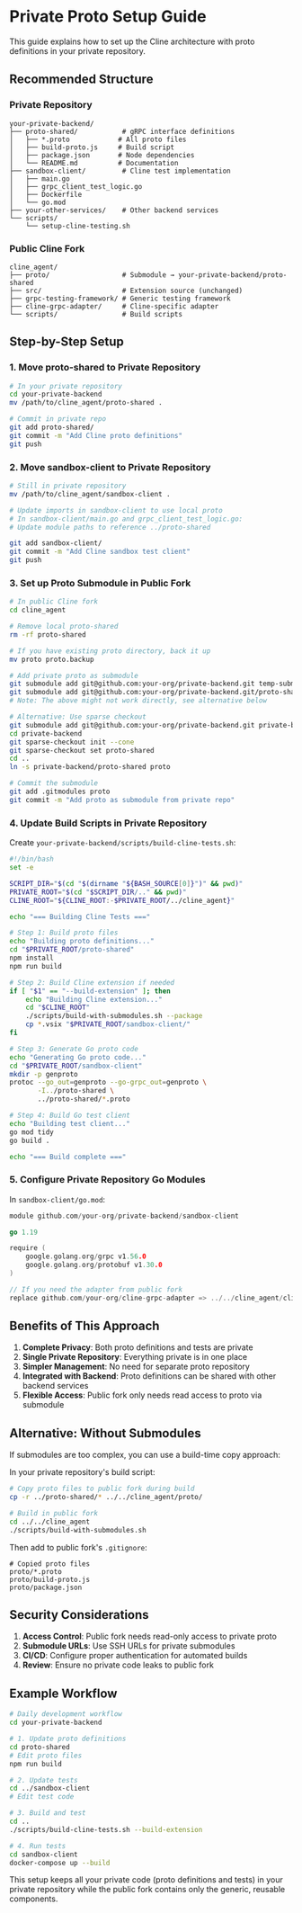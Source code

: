 # Private Proto Setup Guide

This guide explains how to set up the Cline architecture with proto definitions in your private repository.

## Recommended Structure

### Private Repository
```
your-private-backend/
├── proto-shared/           # gRPC interface definitions
│   ├── *.proto            # All proto files
│   ├── build-proto.js     # Build script
│   ├── package.json       # Node dependencies
│   └── README.md          # Documentation
├── sandbox-client/         # Cline test implementation
│   ├── main.go
│   ├── grpc_client_test_logic.go
│   ├── Dockerfile
│   └── go.mod
├── your-other-services/    # Other backend services
└── scripts/
    └── setup-cline-testing.sh

```

### Public Cline Fork
```
cline_agent/
├── proto/                  # Submodule → your-private-backend/proto-shared
├── src/                    # Extension source (unchanged)
├── grpc-testing-framework/ # Generic testing framework
├── cline-grpc-adapter/     # Cline-specific adapter
└── scripts/                # Build scripts
```

## Step-by-Step Setup

### 1. Move proto-shared to Private Repository

```bash
# In your private repository
cd your-private-backend
mv /path/to/cline_agent/proto-shared .

# Commit in private repo
git add proto-shared/
git commit -m "Add Cline proto definitions"
git push
```

### 2. Move sandbox-client to Private Repository

```bash
# Still in private repository
mv /path/to/cline_agent/sandbox-client .

# Update imports in sandbox-client to use local proto
# In sandbox-client/main.go and grpc_client_test_logic.go:
# Update module paths to reference ../proto-shared

git add sandbox-client/
git commit -m "Add Cline sandbox test client"
git push
```

### 3. Set up Proto Submodule in Public Fork

```bash
# In public Cline fork
cd cline_agent

# Remove local proto-shared
rm -rf proto-shared

# If you have existing proto directory, back it up
mv proto proto.backup

# Add private proto as submodule
git submodule add git@github.com:your-org/private-backend.git temp-submodule
git submodule add git@github.com:your-org/private-backend.git/proto-shared proto
# Note: The above might not work directly, see alternative below

# Alternative: Use sparse checkout
git submodule add git@github.com:your-org/private-backend.git private-backend
cd private-backend
git sparse-checkout init --cone
git sparse-checkout set proto-shared
cd ..
ln -s private-backend/proto-shared proto

# Commit the submodule
git add .gitmodules proto
git commit -m "Add proto as submodule from private repo"
```

### 4. Update Build Scripts in Private Repository

Create `your-private-backend/scripts/build-cline-tests.sh`:

```bash
#!/bin/bash
set -e

SCRIPT_DIR="$(cd "$(dirname "${BASH_SOURCE[0]}")" && pwd)"
PRIVATE_ROOT="$(cd "$SCRIPT_DIR/.." && pwd)"
CLINE_ROOT="${CLINE_ROOT:-$PRIVATE_ROOT/../cline_agent}"

echo "=== Building Cline Tests ==="

# Step 1: Build proto files
echo "Building proto definitions..."
cd "$PRIVATE_ROOT/proto-shared"
npm install
npm run build

# Step 2: Build Cline extension if needed
if [ "$1" == "--build-extension" ]; then
    echo "Building Cline extension..."
    cd "$CLINE_ROOT"
    ./scripts/build-with-submodules.sh --package
    cp *.vsix "$PRIVATE_ROOT/sandbox-client/"
fi

# Step 3: Generate Go proto code
echo "Generating Go proto code..."
cd "$PRIVATE_ROOT/sandbox-client"
mkdir -p genproto
protoc --go_out=genproto --go-grpc_out=genproto \
       -I../proto-shared \
       ../proto-shared/*.proto

# Step 4: Build Go test client
echo "Building test client..."
go mod tidy
go build .

echo "=== Build complete ==="
```

### 5. Configure Private Repository Go Modules

In `sandbox-client/go.mod`:

```go
module github.com/your-org/private-backend/sandbox-client

go 1.19

require (
    google.golang.org/grpc v1.56.0
    google.golang.org/protobuf v1.30.0
)

// If you need the adapter from public fork
replace github.com/your-org/cline-grpc-adapter => ../../cline_agent/cline-grpc-adapter
```

## Benefits of This Approach

1. **Complete Privacy**: Both proto definitions and tests are private
2. **Single Private Repository**: Everything private is in one place
3. **Simpler Management**: No need for separate proto repository
4. **Integrated with Backend**: Proto definitions can be shared with other backend services
5. **Flexible Access**: Public fork only needs read access to proto via submodule

## Alternative: Without Submodules

If submodules are too complex, you can use a build-time copy approach:

In your private repository's build script:
```bash
# Copy proto files to public fork during build
cp -r ../proto-shared/* ../../cline_agent/proto/

# Build in public fork
cd ../../cline_agent
./scripts/build-with-submodules.sh
```

Then add to public fork's `.gitignore`:
```
# Copied proto files
proto/*.proto
proto/build-proto.js
proto/package.json
```

## Security Considerations

1. **Access Control**: Public fork needs read-only access to private proto
2. **Submodule URLs**: Use SSH URLs for private submodules
3. **CI/CD**: Configure proper authentication for automated builds
4. **Review**: Ensure no private code leaks to public fork

## Example Workflow

```bash
# Daily development workflow
cd your-private-backend

# 1. Update proto definitions
cd proto-shared
# Edit proto files
npm run build

# 2. Update tests
cd ../sandbox-client
# Edit test code

# 3. Build and test
cd ..
./scripts/build-cline-tests.sh --build-extension

# 4. Run tests
cd sandbox-client
docker-compose up --build
```

This setup keeps all your private code (proto definitions and tests) in your private repository while the public fork contains only the generic, reusable components.